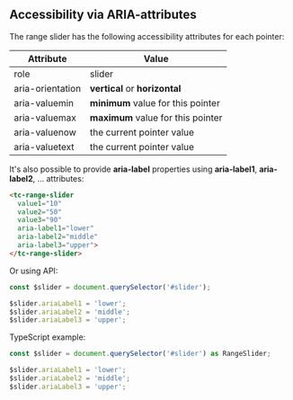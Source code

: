 ## Accessibility via ARIA-attributes

The range slider has the following accessibility attributes for each pointer:

| Attribute        | Value                              |
|------------------|------------------------------------|
| role             | slider                             |
| aria-orientation | **vertical** or **horizontal**     |
| aria-valuemin    | **minimum** value for this pointer |
| aria-valuemax    | **maximum** value for this pointer |
| aria-valuenow    | the current pointer value          |
| aria-valuetext   | the current pointer value          |


It's also possible to provide **aria-label** properties using **aria-label1**, **aria-label2**, ... attributes:

```html
<tc-range-slider 
  value1="10" 
  value2="50"
  value3="90"
  aria-label1="lower"
  aria-label2="middle"
  aria-label3="upper">
</tc-range-slider>
```

<div class="my-12 flex flex-col items-center">
    <tc-range-slider 
      value1="10" 
      value2="50"
      value3="90"
      aria-label1="lower"
      aria-label2="middle"
      aria-label3="upper">
    </tc-range-slider>
</div>

Or using API:


```js
const $slider = document.querySelector('#slider');

$slider.ariaLabel1 = 'lower';
$slider.ariaLabel2 = 'middle';
$slider.ariaLabel3 = 'upper';
```

TypeScript example:

```typescript
const $slider = document.querySelector('#slider') as RangeSlider;

$slider.ariaLabel1 = 'lower';
$slider.ariaLabel2 = 'middle';
$slider.ariaLabel3 = 'upper';
```